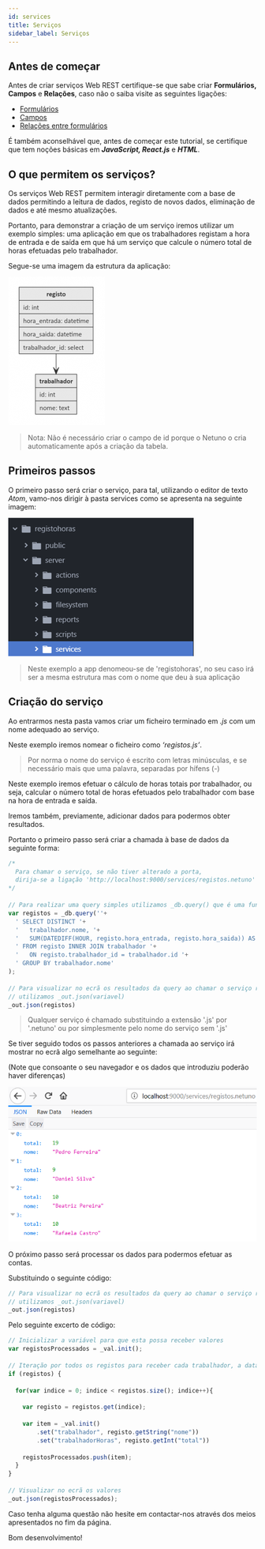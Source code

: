 ```yaml
---
id: services
title: Serviços
sidebar_label: Serviços
---
```


## Antes de começar

Antes de criar serviços Web REST certifique-se que sabe criar **Formulários, Campos** e **Relações**, caso não o saiba visite as seguintes ligações:

* [Formulários](/docs/academy/ui/forms)
* [Campos](/docs/academy/ui/fields)
* [Relações entre formulários](/docs/academy/ui/relationships-between-forms)

É também aconselhável que, antes de começar este tutorial, se certifique que tem noções básicas em _**JavaScript, React.js**_ e _**HTML**_.

## O que permitem os serviços?

Os serviços Web REST permitem interagir diretamente com a base de dados permitindo a leitura de dados, registo de novos dados, eliminação de dados e até mesmo atualizações.

Portanto, para demonstrar a criação de um serviço iremos utilizar um exemplo simples: uma aplicação em que os trabalhadores registam a hora de entrada e de saída em que há um serviço que calcule o número total de horas efetuadas pelo trabalhador.

Segue-se uma imagem da estrutura da aplicação:

![servicos-web-rest1.png](/docs/assets/servicos-web-rest1.png)

>Nota: Não é necessário criar o campo de id porque o Netuno o cria automaticamente após a criação da tabela.

## Primeiros passos
O primeiro passo será criar o serviço, para tal, utilizando o editor de texto _Atom_, vamo-nos dirigir à pasta services como se apresenta na seguinte imagem:

![servicos-web-rest2.png](/docs/assets/servicos-web-rest2.png)

> Neste exemplo a app denomeou-se de 'registohoras', no seu caso irá ser a mesma estrutura mas com o nome que deu à sua aplicação

## Criação do serviço

Ao entrarmos nesta pasta vamos criar um ficheiro terminado em _.js_ com um nome adequado ao serviço.

Neste exemplo iremos nomear o ficheiro como _‘registos.js’_.

> Por norma o nome do serviço é escrito com letras minúsculas, e se necessário mais que uma palavra, separadas por hífens (-)

Neste exemplo iremos efetuar o cálculo de horas totais por trabalhador, ou seja, calcular o número total de horas efetuados pelo trabalhador com base na hora de entrada e saída.

Iremos também, previamente, adicionar dados para podermos obter resultados.

Portanto o primeiro passo será criar a chamada à base de dados da seguinte forma:

```javascript
/*
  Para chamar o serviço, se não tiver alterado a porta,
  dirija-se a ligação 'http://localhost:9000/services/registos.netuno'
*/

// Para realizar uma query simples utilizamos _db.query() que é uma função Netuno
var registos = _db.query(''+
  ' SELECT DISTINCT '+
  '   trabalhador.nome, '+
  '   SUM(DATEDIFF(HOUR, registo.hora_entrada, registo.hora_saida)) AS total '+
  ' FROM registo INNER JOIN trabalhador '+
  '   ON registo.trabalhador_id = trabalhador.id '+
  ' GROUP BY trabalhador.nome'
);

// Para visualizar no ecrã os resultados da query ao chamar o serviço registos.netuno
// utilizamos _out.json(variavel)
_out.json(registos)
```

> Qualquer serviço é chamado substituindo a extensão '.js' por '.netuno' ou por simplesmente pelo nome do serviço sem '.js'

Se tiver seguido todos os passos anteriores a chamada ao serviço irá mostrar no ecrã algo semelhante ao seguinte:

(Note que consoante o seu navegador e os dados que introduziu poderão haver diferenças)

![servicos-web-rest3.png](/docs/assets/servicos-web-rest3.png)

O próximo passo será processar os dados para podermos efetuar as contas.

Substituindo o seguinte código:
```javascript
// Para visualizar no ecrã os resultados da query ao chamar o serviço registos.netuno
// utilizamos _out.json(variavel)
_out.json(registos)
```

Pelo seguinte excerto de código:

```javascript
// Inicializar a variável para que esta possa receber valores
var registosProcessados = _val.init();

// Iteração por todos os registos para receber cada trabalhador, a data e as horas respectivas
if (registos) {

  for(var indice = 0; indice < registos.size(); indice++){

    var registo = registos.get(indice);

    var item = _val.init()
        .set("trabalhador", registo.getString("nome"))
        .set("trabalhadorHoras", registo.getInt("total"))

    registosProcessados.push(item);
  }
}

// Visualizar no ecrã os valores
_out.json(registosProcessados);
```

Caso tenha alguma questão não hesite em contactar-nos através dos meios apresentados no fim da página.

Bom desenvolvimento!

